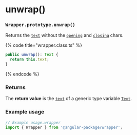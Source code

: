 # unwrap()

### `Wrapper.prototype.unwrap()`

Returns the [`text`](../../../wrap/accessors/#wrap.prototype.text) without the [`opening`](../../../wrap/accessors/#wrap.prototype.opening) and [`closing`](../../../wrap/accessors/#wrap.prototype.closing) chars.

{% code title="wrapper.class.ts" %}
```typescript
public unwrap(): Text {
  return this.text;
}
```
{% endcode %}

### Returns

The **return value** is the [`text`](../../../wrap/accessors/#wrap.prototype.text) of a generic type variable [`Text`](../../generic-type-variables.md#wrapper-less-than...-text-...greater-than).

### Example usage

```typescript
// Example usage.wrapper
import { Wrapper } from '@angular-package/wrapper';


```
